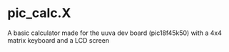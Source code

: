 # pic_calc.X
A basic calculator made for the uuva dev board (pic18f45k50) with a 4x4 matrix keyboard and a LCD screen
